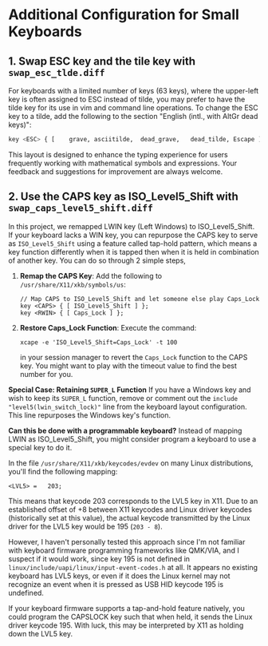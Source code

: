 # Additional Configuration for Small Keyboards

## 1. Swap ESC key and the tile key with `swap_esc_tlde.diff` ###

For keyboards with a limited number of keys (63 keys), where the upper-left key is often assigned to ESC instead of tilde, you may prefer to have the tilde key for its use in vim and command line operations. To change the ESC key to a tilde, add the following to the section "English (intl., with AltGr dead keys)":

```bash
key <ESC> { [    grave, asciitilde,  dead_grave,   dead_tilde, Escape ] };
```

This layout is designed to enhance the typing experience for users frequently working with mathematical symbols and expressions. Your feedback and suggestions for improvement are always welcome.

## 2. Use the CAPS key as ISO_Level5_Shift with `swap_caps_level5_shift.diff`

In this project, we remapped LWIN key (Left Windows) to ISO_Level5_Shift. If your keyboard lacks a WIN key,  you can repurpose the CAPS key to serve as `ISO_Level5_Shift` using a feature called tap-hold pattern, which means a key function differently when it is tapped then when it is held in combination of another key. You can do so through 2 simple steps, 

1. **Remap the CAPS Key**: Add the following to `/usr/share/X11/xkb/symbols/us`:
   ```
   // Map CAPS to ISO_Level5_Shift and let someone else play Caps_Lock
   key <CAPS> { [ ISO_Level5_Shift ] };
   key <RWIN> { [ Caps_Lock ] };
   ```

2. **Restore Caps_Lock Function**: Execute the command:
   
   ```
   xcape -e 'ISO_Level5_Shift=Caps_Lock' -t 100
   ```
   in your session manager to revert the `Caps_Lock` function to the CAPS key. You might want to play with the timeout value to find the best number for you.
   

**Special Case: Retaining `SUPER_L` Function**
If you have a Windows key and wish to keep its `SUPER_L` function, remove or comment out the `include "level5(lwin_switch_lock)"` line from the keyboard layout configuration. This line repurposes the Windows key's function.

**Can this be done with a programmable keyboard?**
Instead of mapping LWIN as ISO_Level5_Shift, you might consider program a keyboard to use a special key to do it.

In the file `/usr/share/X11/xkb/keycodes/evdev` on many Linux distributions, you'll find the following mapping:

```   
<LVL5> =   203;
```

This means that keycode 203 corresponds to the LVL5 key in X11. Due to an established offset of +8 between X11 keycodes and Linux driver keycodes (historically set at this value), the actual keycode transmitted by the Linux driver for the LVL5 key would be 195 (`203 - 8`). 

However, I haven't personally tested this approach since I'm not familiar with keyboard firmware programming frameworks like QMK/VIA, and I suspect if it would work, since key 195 is not defined in `linux/include/uapi/linux/input-event-codes.h` at all. It appears no existing keyboard has LVL5 keys, or even if it does the Linux kernel may not recognize an event when it is pressed as USB HID keycode 195 is undefined.

If your keyboard firmware supports a tap-and-hold feature natively, you could program the CAPSLOCK key such that when held, it sends the Linux driver keycode 195. With luck, this may be interpreted by X11 as holding down the LVL5 key. 

